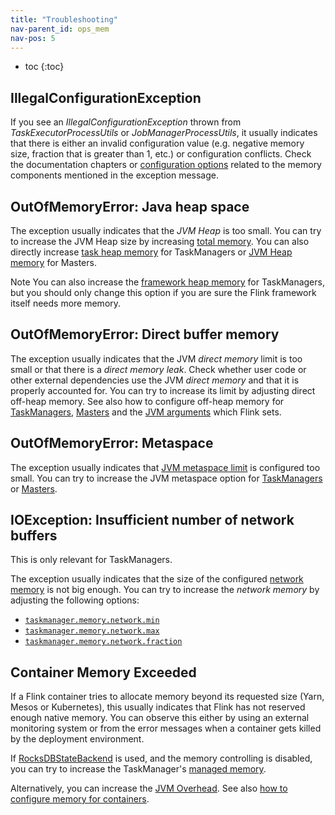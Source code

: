 ```yaml
---
title: "Troubleshooting"
nav-parent_id: ops_mem
nav-pos: 5
---
```

<!--
Licensed to the Apache Software Foundation (ASF) under one
or more contributor license agreements.  See the NOTICE file
distributed with this work for additional information
regarding copyright ownership.  The ASF licenses this file
to you under the Apache License, Version 2.0 (the
"License"); you may not use this file except in compliance
with the License.  You may obtain a copy of the License at

  http://www.apache.org/licenses/LICENSE-2.0

Unless required by applicable law or agreed to in writing,
software distributed under the License is distributed on an
"AS IS" BASIS, WITHOUT WARRANTIES OR CONDITIONS OF ANY
KIND, either express or implied.  See the License for the
specific language governing permissions and limitations
under the License.
-->

* toc
{:toc}

## IllegalConfigurationException

If you see an *IllegalConfigurationException* thrown from *TaskExecutorProcessUtils* or *JobManagerProcessUtils*, it
usually indicates that there is either an invalid configuration value (e.g. negative memory size, fraction that is
greater than 1, etc.) or configuration conflicts. Check the documentation chapters or
[configuration options](../config.html#memory-configuration) related to the memory components mentioned in the exception message.

## OutOfMemoryError: Java heap space

The exception usually indicates that the *JVM Heap* is too small. You can try to increase the JVM Heap size
by increasing [total memory](mem_setup.html#configure-total-memory). You can also directly increase
[task heap memory](mem_setup_tm.html#task-operator-heap-memory) for TaskManagers or
[JVM Heap memory](mem_setup_jm.html#configure-jvm-heap) for Masters.

<span class="label label-info">Note</span> You can also increase the [framework heap memory](mem_setup_tm.html#framework-memory)
for TaskManagers, but you should only change this option if you are sure the Flink framework itself needs more memory.

## OutOfMemoryError: Direct buffer memory

The exception usually indicates that the JVM *direct memory* limit is too small or that there is a *direct memory leak*.
Check whether user code or other external dependencies use the JVM *direct memory* and that it is properly accounted for.
You can try to increase its limit by adjusting direct off-heap memory.
See also how to configure off-heap memory for [TaskManagers](mem_setup_tm.html#configure-off-heap-memory-direct-or-native),
[Masters](mem_setup_jm.html#configure-off-heap-memory) and the [JVM arguments](mem_setup.html#jvm-parameters) which Flink sets.

## OutOfMemoryError: Metaspace

The exception usually indicates that [JVM metaspace limit](mem_setup.html#jvm-parameters) is configured too small.
You can try to increase the JVM metaspace option for [TaskManagers](../config.html#taskmanager-memory-jvm-metaspace-size)
or [Masters](../config.html#jobmanager-memory-jvm-metaspace-size).

## IOException: Insufficient number of network buffers

This is only relevant for TaskManagers.

The exception usually indicates that the size of the configured [network memory](mem_setup_tm.html#detailed-memory-model)
is not big enough. You can try to increase the *network memory* by adjusting the following options:
* [`taskmanager.memory.network.min`](../config.html#taskmanager-memory-network-min)
* [`taskmanager.memory.network.max`](../config.html#taskmanager-memory-network-max)
* [`taskmanager.memory.network.fraction`](../config.html#taskmanager-memory-network-fraction)

## Container Memory Exceeded

If a Flink container tries to allocate memory beyond its requested size (Yarn, Mesos or Kubernetes),
this usually indicates that Flink has not reserved enough native memory. You can observe this either by using an external
monitoring system or from the error messages when a container gets killed by the deployment environment.

If [RocksDBStateBackend](../state/state_backends.html#the-rocksdbstatebackend) is used, and the memory controlling is disabled,
you can try to increase the TaskManager's [managed memory](mem_setup.html#managed-memory).

Alternatively, you can increase the [JVM Overhead](mem_setup.html#capped-fractionated-components).
See also [how to configure memory for containers](mem_tuning.html#configure-memory-for-containers).
